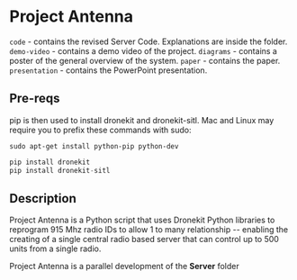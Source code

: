 # Project Antenna

`code` - contains the revised Server Code. Explanations are inside the folder.
`demo-video` - contains a demo video of the project.
`diagrams` - contains a poster of the general overview of the system.
`paper` - contains the paper.
`presentation` - contains the PowerPoint presentation.

## Pre-reqs

pip is then used to install dronekit and dronekit-sitl. Mac and Linux may require you to prefix these commands with sudo:

```sudo apt-get install python-pip python-dev```

```python
pip install dronekit
pip install dronekit-sitl
```

## Description

Project Antenna is a Python script that uses Dronekit Python libraries to reprogram 915 Mhz radio IDs to allow 1 to many relationship -- enabling the creating of a single central radio based server that can control up to 500 units from a single radio.

Project Antenna is a parallel development of the **Server** folder 